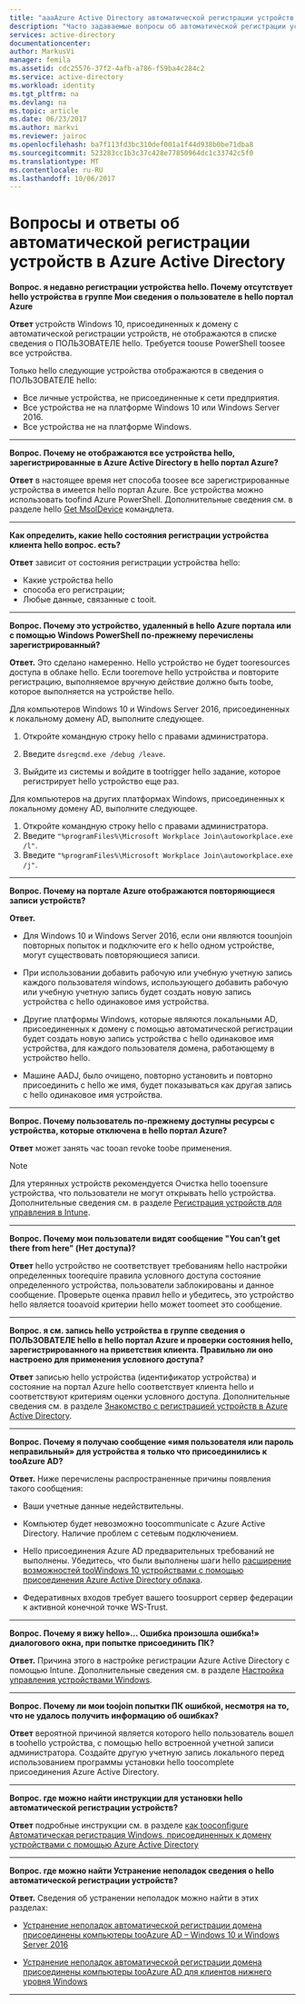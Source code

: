 ```yaml
---
title: "aaaAzure Active Directory автоматической регистрации устройств часто задаваемые вопросы | Документы Microsoft"
description: "Часто задаваемые вопросы об автоматической регистрации устройств в Azure Active Directory."
services: active-directory
documentationcenter: 
author: MarkusVi
manager: femila
ms.assetid: cdc25576-37f2-4afb-a786-f59ba4c284c2
ms.service: active-directory
ms.workload: identity
ms.tgt_pltfrm: na
ms.devlang: na
ms.topic: article
ms.date: 06/23/2017
ms.author: markvi
ms.reviewer: jairoc
ms.openlocfilehash: ba7f113fd3bc310def001a1f44d938b0be71dba8
ms.sourcegitcommit: 523283cc1b3c37c428e77850964dc1c33742c5f0
ms.translationtype: MT
ms.contentlocale: ru-RU
ms.lasthandoff: 10/06/2017
---
```

# <a name="azure-active-directory-automatic-device-registration-faq"></a>Вопросы и ответы об автоматической регистрации устройств в Azure Active Directory

**Вопрос. я недавно регистрации устройства hello. Почему отсутствует hello устройства в группе Мои сведения о пользователе в hello портал Azure**

**Ответ** устройств Windows 10, присоединенных к домену с автоматической регистрации устройств, не отображаются в списке сведения о ПОЛЬЗОВАТЕЛЕ hello.
Требуется toouse PowerShell toosee все устройства. 

Только hello следующие устройства отображаются в сведения о ПОЛЬЗОВАТЕЛЕ hello:

- Все личные устройства, не присоединенные к сети предприятия. 
- Все устройства не на платформе Windows 10 или Windows Server 2016. 
- Все устройства не на платформе Windows. 

---

**Вопрос. Почему не отображаются все устройства hello, зарегистрированные в Azure Active Directory в hello портал Azure?** 

**Ответ** в настоящее время нет способа toosee все зарегистрированные устройства в имеется hello портал Azure. Все устройства можно использовать toofind Azure PowerShell. Дополнительные сведения см. в разделе hello [Get MsolDevice](/powershell/module/msonline/get-msoldevice?view=azureadps-1.0) командлета.

--- 

**Как определить, какие hello состояния регистрации устройства клиента hello вопрос. есть?**

**Ответ** зависит от состояния регистрации устройства hello:

- Какие устройства hello
- способа его регистрации; 
- Любые данные, связанные с tooit. 
 

---

**Вопрос. Почему это устройство, удаленный в hello Azure портала или с помощью Windows PowerShell по-прежнему перечислены зарегистрированный?**

**Ответ.** Это сделано намеренно. Hello устройство не будет tooresources доступа в облаке hello. Если tooremove hello устройства и повторите регистрацию, выполняемое вручную действие должно быть toobe, которое выполняется на устройстве hello. 

Для компьютеров Windows 10 и Windows Server 2016, присоединенных к локальному домену AD, выполните следующее.

1.  Откройте командную строку hello с правами администратора.

2.  Введите `dsregcmd.exe /debug /leave`.

3.  Выйдите из системы и войдите в tootrigger hello задание, которое регистрирует hello устройство еще раз. 

Для компьютеров на других платформах Windows, присоединенных к локальному домену AD, выполните следующее.

1.  Откройте командную строку hello с правами администратора.
2.  Введите `"%programFiles%\Microsoft Workplace Join\autoworkplace.exe /l"`.
3.  Введите `"%programFiles%\Microsoft Workplace Join\autoworkplace.exe /j"`.

---

**Вопрос. Почему на портале Azure отображаются повторяющиеся записи устройств?**

**Ответ.**

-   Для Windows 10 и Windows Server 2016, если они являются toounjoin повторных попыток и подключите его к hello одном устройстве, могут существовать повторяющиеся записи. 

-   При использовании добавить рабочую или учебную учетную запись каждого пользователя windows, использующего добавить рабочую или учебную учетную запись будет создать новую запись устройства с hello одинаковое имя устройства.

-   Другие платформы Windows, которые являются локальными AD, присоединенных к домену с помощью автоматической регистрации будет создать новую запись устройства с hello одинаковое имя устройства, для каждого пользователя домена, работающему в устройство hello. 

-   Машине AADJ, было очищено, повторно установить и повторно присоединить с hello же имя, будет показываться как другая запись с hello одинаковое имя устройства.

---

**Вопрос. Почему пользователь по-прежнему доступны ресурсы с устройства, которые отключена в hello портал Azure?**

**Ответ** может занять час tooan revoke toobe применения.

>[!Note] 
>Для утерянных устройств рекомендуется Очистка hello tooensure устройства, что пользователи не могут открывать hello устройства. Дополнительные сведения см. в разделе [Регистрация устройств для управления в Intune](https://docs.microsoft.com/intune/deploy-use/enroll-devices-in-microsoft-intune). 


---

**Вопрос. Почему мои пользователи видят сообщение "You can’t get there from here" (Нет доступа)?**

**Ответ** hello устройство не соответствует требованиям hello настройки определенных toorequire правила условного доступа состояние определенного устройства, пользователи заблокированы и данное сообщение. Проверьте оценка правил hello и убедитесь, это устройство hello является tooavoid критерии hello может toomeet это сообщение.

---


**Вопрос. я см. запись hello устройства в группе сведения о ПОЛЬЗОВАТЕЛЕ hello в hello портал Azure и проверки состояния hello, зарегистрированного на приветствия клиента. Правильно ли оно настроено для применения условного доступа?**

**Ответ** записью hello устройства (идентификатор устройства) и состояние на портал Azure hello соответствует клиента hello и соответствуют критериям оценки условного доступа. Дополнительные сведения см. в разделе [Знакомство с регистрацией устройств в Azure Active Directory](active-directory-device-registration.md).

---

**Вопрос. Почему я получаю сообщение «имя пользователя или пароль неправильный» для устройства я только что присоединились к tooAzure AD?**

**Ответ.** Ниже перечислены распространенные причины появления такого сообщения:

- Ваши учетные данные недействительны.

- Компьютер будет невозможно toocommunicate с Azure Active Directory. Наличие проблем с сетевым подключением.

- Hello присоединения Azure AD предварительных требований не выполнены. Убедитесь, что были выполнены шаги hello [расширение возможностей tooWindows 10 устройствами с помощью присоединения Azure Active Directory облака](active-directory-azureadjoin-overview.md).  

- Федеративных входов требует вашего toosupport сервер федерации к активной конечной точке WS-Trust. 

---

**Вопрос. Почему я вижу hello»... Ошибка произошла ошибка!» диалогового окна, при попытке присоединить ПК?**

**Ответ.** Причина этого в настройке регистрации Azure Active Directory с помощью Intune. Дополнительные сведения см. в разделе [Настройка управления устройствами Windows](https://docs.microsoft.com/intune/deploy-use/set-up-windows-device-management-with-microsoft-intune#azure-active-directory-enrollment).  

---

**Вопрос. Почему ли мои toojoin попытки ПК ошибкой, несмотря на то, что не удалось получить информацию об ошибках?**

**Ответ** вероятной причиной является которого hello пользователь вошел в toohello устройства, с помощью hello встроенной учетной записи администратора. Создайте другую учетную запись локального перед использованием программы установки hello toocomplete присоединения Azure Active Directory. 

---

**Вопрос. где можно найти инструкции для установки hello автоматической регистрации устройств?**

**Ответ** подробные инструкции см. в разделе [как tooconfigure Автоматическая регистрация Windows, присоединенных к домену устройствами с помощью Azure Active Directory](active-directory-conditional-access-automatic-device-registration-setup.md)

---

**Вопрос. где можно найти Устранение неполадок сведения о hello автоматической регистрации устройств?**

**Ответ.** Сведения об устранении неполадок можно найти в этих разделах:

- [Устранение неполадок автоматической регистрации домена присоединены компьютеры tooAzure AD – Windows 10 и Windows Server 2016](active-directory-device-registration-troubleshoot-windows.md)

- [Устранение неполадок автоматической регистрации домена присоединены компьютеры tooAzure AD для клиентов нижнего уровня Windows](active-directory-device-registration-troubleshoot-windows-legacy.md)
 
---


